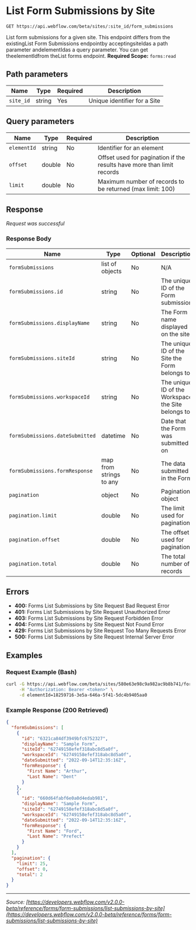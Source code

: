 # List Form Submissions by Site

```
GET https://api.webflow.com/beta/sites/:site_id/form_submissions
```

List form submissions for a given site. This endpoint differs from the existingList Form Submissions endpointby acceptingsiteIdas a path parameter andelementIdas a query parameter. You can get theelementIdfrom theList forms endpoint.
**Required Scope:** `forms:read`


## Path parameters

| Name | Type | Required | Description |
|---|---|---|---|
| `site_id` | string | Yes | Unique identifier for a Site |




## Query parameters

| Name | Type | Required | Description |
|---|---|---|---|
| `elementId` | string | No | Identifier for an element |
| `offset` | double | No | Offset used for pagination if the results have more than limit records |
| `limit` | double | No | Maximum number of records to be returned (max limit: 100) |




## Response

_Request was successful_

### Response Body

| Name | Type | Optional | Description |
|---|---|---|---|
| `formSubmissions` | list of objects | No | N/A |
| `formSubmissions.id` | string | No | The unique ID of the Form submission |
| `formSubmissions.displayName` | string | No | The Form name displayed on the site |
| `formSubmissions.siteId` | string | No | The unique ID of the Site the Form belongs to |
| `formSubmissions.workspaceId` | string | No | The unique ID of the Workspace the Site belongs to |
| `formSubmissions.dateSubmitted` | datetime | No | Date that the Form was submitted on |
| `formSubmissions.formResponse` | map from strings to any | No | The data submitted in the Form |
| `pagination` | object | No | Pagination object |
| `pagination.limit` | double | No | The limit used for pagination |
| `pagination.offset` | double | No | The offset used for pagination |
| `pagination.total` | double | No | The total number of records |




## Errors

* **400:** Forms List Submissions by Site Request Bad Request Error
* **401:** Forms List Submissions by Site Request Unauthorized Error
* **403:** Forms List Submissions by Site Request Forbidden Error
* **404:** Forms List Submissions by Site Request Not Found Error
* **429:** Forms List Submissions by Site Request Too Many Requests Error
* **500:** Forms List Submissions by Site Request Internal Server Error




## Examples

### Request Example (Bash)

```bash
curl -G https://api.webflow.com/beta/sites/580e63e98c9a982ac9b8b741/form_submissions \
     -H "Authorization: Bearer <token>" \
     -d elementId=18259716-3e5a-646a-5f41-5dc4b9405aa0
```

### Example Response (200 Retrieved)

```json
{
  "formSubmissions": [
    {
      "id": "6321ca84df3949bfc6752327",
      "displayName": "Sample Form",
      "siteId": "62749158efef318abc8d5a0f",
      "workspaceId": "62749158efef318abc8d5a0f",
      "dateSubmitted": "2022-09-14T12:35:16Z",
      "formResponse": {
        "First Name": "Arthur",
        "Last Name": "Dent"
      }
    },
    {
      "id": "660d64fabf6e0a0d4edab981",
      "displayName": "Sample Form",
      "siteId": "62749158efef318abc8d5a0f",
      "workspaceId": "62749158efef318abc8d5a0f",
      "dateSubmitted": "2022-09-14T12:35:16Z",
      "formResponse": {
        "First Name": "Ford",
        "Last Name": "Prefect"
      }
    }
  ],
  "pagination": {
    "limit": 25,
    "offset": 0,
    "total": 2
  }
}
```


---
*Source: [https://developers.webflow.com/v2.0.0-beta/reference/forms/form-submissions/list-submissions-by-site](https://developers.webflow.com/v2.0.0-beta/reference/forms/form-submissions/list-submissions-by-site)*